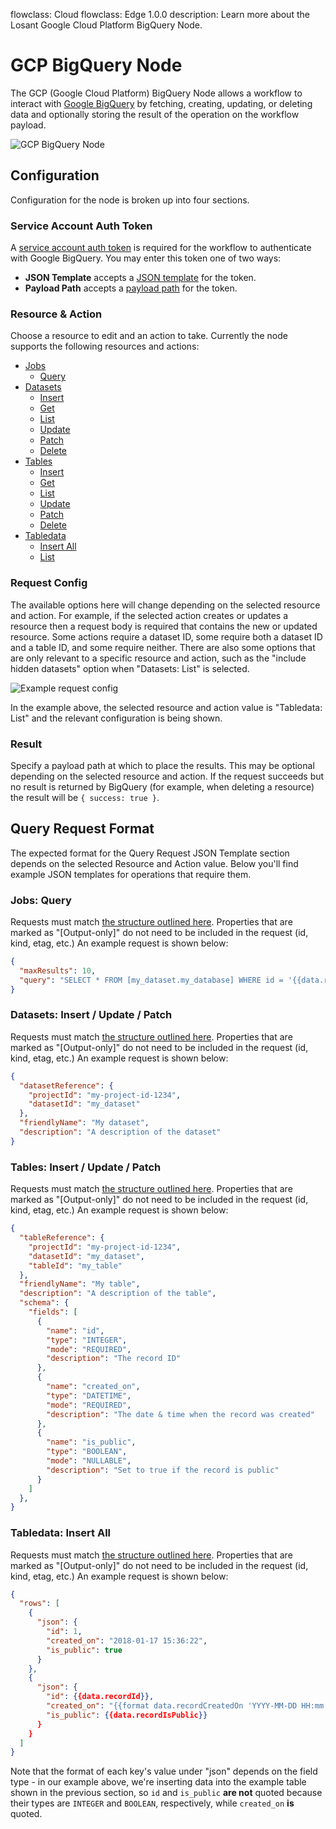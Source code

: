 flowclass: Cloud
flowclass: Edge 1.0.0
description: Learn more about the Losant Google Cloud Platform BigQuery Node.

# GCP BigQuery Node

The GCP (Google Cloud Platform) BigQuery Node allows a workflow to interact with [Google BigQuery](https://cloud.google.com/bigquery/what-is-bigquery) by fetching, creating, updating, or deleting data and optionally storing the result of the operation on the workflow payload.

![GCP BigQuery Node](/images/workflows/data/google-big-query-node.png "GCP BigQuery Node")

## Configuration

Configuration for the node is broken up into four sections.

### Service Account Auth Token

A [service account auth token](https://cloud.google.com/docs/authentication/getting-started#creating_a_service_account) is required for the workflow to authenticate with Google BigQuery. You may enter this token one of two ways:

- **JSON Template** accepts a [JSON template](/workflows/accessing-payload-data/#json-templates) for the token.
- **Payload Path** accepts a [payload path](/workflows/accessing-payload-data/#payload-paths) for the token.

### Resource & Action

Choose a resource to edit and an action to take. Currently the node supports the following resources and actions:

- [Jobs](https://cloud.google.com/bigquery/docs/reference/rest/v2/jobs)
    - [Query](https://cloud.google.com/bigquery/docs/reference/rest/v2/jobs/query)
- [Datasets](https://cloud.google.com/bigquery/docs/reference/rest/v2/datasets)
    - [Insert](https://cloud.google.com/bigquery/docs/reference/rest/v2/datasets/insert)
    - [Get](https://cloud.google.com/bigquery/docs/reference/rest/v2/datasets/get)
    - [List](https://cloud.google.com/bigquery/docs/reference/rest/v2/datasets/list)
    - [Update](https://cloud.google.com/bigquery/docs/reference/rest/v2/datasets/update)
    - [Patch](https://cloud.google.com/bigquery/docs/reference/rest/v2/datasets/patch)
    - [Delete](https://cloud.google.com/bigquery/docs/reference/rest/v2/datasets/delete)
- [Tables](https://cloud.google.com/bigquery/docs/reference/rest/v2/tables)
    - [Insert](https://cloud.google.com/bigquery/docs/reference/rest/v2/tables/insert)
    - [Get](https://cloud.google.com/bigquery/docs/reference/rest/v2/tables/get)
    - [List](https://cloud.google.com/bigquery/docs/reference/rest/v2/tables/list)
    - [Update](https://cloud.google.com/bigquery/docs/reference/rest/v2/tables/update)
    - [Patch](https://cloud.google.com/bigquery/docs/reference/rest/v2/tables/patch)
    - [Delete](https://cloud.google.com/bigquery/docs/reference/rest/v2/tables/delete)
- [Tabledata](https://cloud.google.com/bigquery/docs/reference/rest/v2/tabledata)
    - [Insert All](https://cloud.google.com/bigquery/docs/reference/rest/v2/tabledata/insertAll)
    - [List](https://cloud.google.com/bigquery/docs/reference/rest/v2/tabledata/list)

### Request Config

The available options here will change depending on the selected resource and action. For example, if the selected action creates or updates a resource then a request body is required that contains the new or updated resource. Some actions require a dataset ID, some require both a dataset ID and a table ID, and some require neither. There are also some options that are only relevant to a specific resource and action, such as the "include hidden datasets" option when "Datasets: List" is selected.

![Example request config](/images/workflows/data/google-big-query-request-config.png "Example Request Config")

In the example above, the selected resource and action value is "Tabledata: List" and the relevant configuration is being shown.

### Result

Specify a payload path at which to place the results. This may be optional depending on the selected resource and action. If the request succeeds but no result is returned by BigQuery (for example, when deleting a resource)  the result will be `{ success: true }`.

## Query Request Format

The expected format for the Query Request JSON Template section depends on the selected Resource and Action value. Below you'll find example JSON templates for operations that require them.

### Jobs: Query

Requests must match [the structure outlined here](https://cloud.google.com/bigquery/docs/reference/rest/v2/jobs/query#request-body). Properties that are marked as "[Output-only]" do not need to be included in the request (id, kind, etag, etc.) An example request is shown below:

```json
{
  "maxResults": 10,
  "query": "SELECT * FROM [my_dataset.my_database] WHERE id = '{{data.recordId}}' LIMIT 10"
}
```

### Datasets: Insert / Update / Patch

Requests must match [the structure outlined here](https://cloud.google.com/bigquery/docs/reference/rest/v2/datasets#resource). Properties that are marked as "[Output-only]" do not need to be included in the request (id, kind, etag, etc.) An example request is shown below:

```json
{
  "datasetReference": {
    "projectId": "my-project-id-1234",
    "datasetId": "my_dataset"
  },
  "friendlyName": "My dataset",
  "description": "A description of the dataset"
}
```

### Tables: Insert / Update / Patch

Requests must match [the structure outlined here](https://cloud.google.com/bigquery/docs/reference/rest/v2/tables#resource-representations). Properties that are marked as "[Output-only]" do not need to be included in the request (id, kind, etag, etc.) An example request is shown below:

```json
{
  "tableReference": {
    "projectId": "my-project-id-1234",
    "datasetId": "my_dataset",
    "tableId": "my_table"
  },
  "friendlyName": "My table",
  "description": "A description of the table",
  "schema": {
    "fields": [
      {
        "name": "id",
        "type": "INTEGER",
        "mode": "REQUIRED",
        "description": "The record ID"
      },
      {
        "name": "created_on",
        "type": "DATETIME",
        "mode": "REQUIRED",
        "description": "The date & time when the record was created"
      },
      {
        "name": "is_public",
        "type": "BOOLEAN",
        "mode": "NULLABLE",
        "description": "Set to true if the record is public"
      }
    ]
  },
}
```

### Tabledata: Insert All

Requests must match [the structure outlined here](https://cloud.google.com/bigquery/docs/reference/rest/v2/tabledata/insertAll#request-body). Properties that are marked as "[Output-only]" do not need to be included in the request (id, kind, etag, etc.) An example request is shown below:

```json
{
  "rows": [
    {
      "json": {
        "id": 1,
        "created_on": "2018-01-17 15:36:22",
        "is_public": true
      }
    },
    {
      "json": {
        "id": {{data.recordId}},
        "created_on": "{{format data.recordCreatedOn 'YYYY-MM-DD HH:mm:ss'}}",
        "is_public": {{data.recordIsPublic}}
      }
    }
  ]
}
```

Note that the format of each key's value under "json" depends on the field type - in our example above, we're inserting data into the example table shown in the previous section, so `id` and `is_public` **are not** quoted because their types are `INTEGER` and `BOOLEAN`, respectively, while `created_on` **is** quoted.
